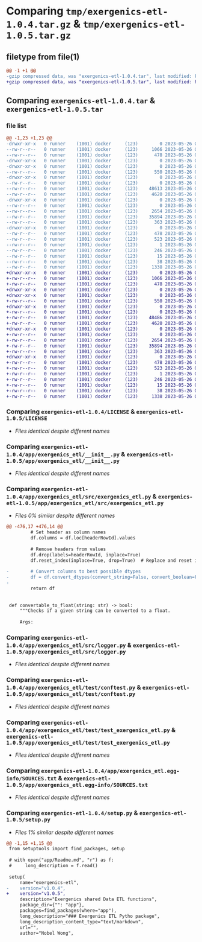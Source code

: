 # Comparing `tmp/exergenics-etl-1.0.4.tar.gz` & `tmp/exergenics-etl-1.0.5.tar.gz`

## filetype from file(1)

```diff
@@ -1 +1 @@
-gzip compressed data, was "exergenics-etl-1.0.4.tar", last modified: Fri May 26 04:06:14 2023, max compression
+gzip compressed data, was "exergenics-etl-1.0.5.tar", last modified: Fri May 26 06:43:02 2023, max compression
```

## Comparing `exergenics-etl-1.0.4.tar` & `exergenics-etl-1.0.5.tar`

### file list

```diff
@@ -1,23 +1,23 @@
-drwxr-xr-x   0 runner    (1001) docker     (123)        0 2023-05-26 04:06:14.891457 exergenics-etl-1.0.4/
--rw-r--r--   0 runner    (1001) docker     (123)     1066 2023-05-26 04:06:09.000000 exergenics-etl-1.0.4/LICENSE
--rw-r--r--   0 runner    (1001) docker     (123)      478 2023-05-26 04:06:14.891457 exergenics-etl-1.0.4/PKG-INFO
-drwxr-xr-x   0 runner    (1001) docker     (123)        0 2023-05-26 04:06:14.887457 exergenics-etl-1.0.4/app/
-drwxr-xr-x   0 runner    (1001) docker     (123)        0 2023-05-26 04:06:14.891457 exergenics-etl-1.0.4/app/exergenics_etl/
--rw-r--r--   0 runner    (1001) docker     (123)      550 2023-05-26 04:06:09.000000 exergenics-etl-1.0.4/app/exergenics_etl/__init__.py
-drwxr-xr-x   0 runner    (1001) docker     (123)        0 2023-05-26 04:06:14.891457 exergenics-etl-1.0.4/app/exergenics_etl/src/
--rw-r--r--   0 runner    (1001) docker     (123)        0 2023-05-26 04:06:09.000000 exergenics-etl-1.0.4/app/exergenics_etl/src/__init__.py
--rw-r--r--   0 runner    (1001) docker     (123)    48613 2023-05-26 04:06:09.000000 exergenics-etl-1.0.4/app/exergenics_etl/src/exergenics_etl.py
--rw-r--r--   0 runner    (1001) docker     (123)     4620 2023-05-26 04:06:09.000000 exergenics-etl-1.0.4/app/exergenics_etl/src/logger.py
-drwxr-xr-x   0 runner    (1001) docker     (123)        0 2023-05-26 04:06:14.891457 exergenics-etl-1.0.4/app/exergenics_etl/test/
--rw-r--r--   0 runner    (1001) docker     (123)        0 2023-05-26 04:06:09.000000 exergenics-etl-1.0.4/app/exergenics_etl/test/__init__.py
--rw-r--r--   0 runner    (1001) docker     (123)     2654 2023-05-26 04:06:09.000000 exergenics-etl-1.0.4/app/exergenics_etl/test/conftest.py
--rw-r--r--   0 runner    (1001) docker     (123)    35894 2023-05-26 04:06:09.000000 exergenics-etl-1.0.4/app/exergenics_etl/test/test_exergenics_etl.py
--rw-r--r--   0 runner    (1001) docker     (123)      363 2023-05-26 04:06:09.000000 exergenics-etl-1.0.4/app/exergenics_etl/test/test_logger.py
-drwxr-xr-x   0 runner    (1001) docker     (123)        0 2023-05-26 04:06:14.891457 exergenics-etl-1.0.4/app/exergenics_etl.egg-info/
--rw-r--r--   0 runner    (1001) docker     (123)      478 2023-05-26 04:06:14.000000 exergenics-etl-1.0.4/app/exergenics_etl.egg-info/PKG-INFO
--rw-r--r--   0 runner    (1001) docker     (123)      523 2023-05-26 04:06:14.000000 exergenics-etl-1.0.4/app/exergenics_etl.egg-info/SOURCES.txt
--rw-r--r--   0 runner    (1001) docker     (123)        1 2023-05-26 04:06:14.000000 exergenics-etl-1.0.4/app/exergenics_etl.egg-info/dependency_links.txt
--rw-r--r--   0 runner    (1001) docker     (123)      246 2023-05-26 04:06:14.000000 exergenics-etl-1.0.4/app/exergenics_etl.egg-info/requires.txt
--rw-r--r--   0 runner    (1001) docker     (123)       15 2023-05-26 04:06:14.000000 exergenics-etl-1.0.4/app/exergenics_etl.egg-info/top_level.txt
--rw-r--r--   0 runner    (1001) docker     (123)       38 2023-05-26 04:06:14.891457 exergenics-etl-1.0.4/setup.cfg
--rw-r--r--   0 runner    (1001) docker     (123)     1338 2023-05-26 04:06:13.000000 exergenics-etl-1.0.4/setup.py
+drwxr-xr-x   0 runner    (1001) docker     (123)        0 2023-05-26 06:43:02.421196 exergenics-etl-1.0.5/
+-rw-r--r--   0 runner    (1001) docker     (123)     1066 2023-05-26 06:42:57.000000 exergenics-etl-1.0.5/LICENSE
+-rw-r--r--   0 runner    (1001) docker     (123)      478 2023-05-26 06:43:02.421196 exergenics-etl-1.0.5/PKG-INFO
+drwxr-xr-x   0 runner    (1001) docker     (123)        0 2023-05-26 06:43:02.421196 exergenics-etl-1.0.5/app/
+drwxr-xr-x   0 runner    (1001) docker     (123)        0 2023-05-26 06:43:02.421196 exergenics-etl-1.0.5/app/exergenics_etl/
+-rw-r--r--   0 runner    (1001) docker     (123)      550 2023-05-26 06:42:57.000000 exergenics-etl-1.0.5/app/exergenics_etl/__init__.py
+drwxr-xr-x   0 runner    (1001) docker     (123)        0 2023-05-26 06:43:02.421196 exergenics-etl-1.0.5/app/exergenics_etl/src/
+-rw-r--r--   0 runner    (1001) docker     (123)        0 2023-05-26 06:42:57.000000 exergenics-etl-1.0.5/app/exergenics_etl/src/__init__.py
+-rw-r--r--   0 runner    (1001) docker     (123)    48486 2023-05-26 06:42:57.000000 exergenics-etl-1.0.5/app/exergenics_etl/src/exergenics_etl.py
+-rw-r--r--   0 runner    (1001) docker     (123)     4620 2023-05-26 06:42:57.000000 exergenics-etl-1.0.5/app/exergenics_etl/src/logger.py
+drwxr-xr-x   0 runner    (1001) docker     (123)        0 2023-05-26 06:43:02.421196 exergenics-etl-1.0.5/app/exergenics_etl/test/
+-rw-r--r--   0 runner    (1001) docker     (123)        0 2023-05-26 06:42:57.000000 exergenics-etl-1.0.5/app/exergenics_etl/test/__init__.py
+-rw-r--r--   0 runner    (1001) docker     (123)     2654 2023-05-26 06:42:57.000000 exergenics-etl-1.0.5/app/exergenics_etl/test/conftest.py
+-rw-r--r--   0 runner    (1001) docker     (123)    35894 2023-05-26 06:42:57.000000 exergenics-etl-1.0.5/app/exergenics_etl/test/test_exergenics_etl.py
+-rw-r--r--   0 runner    (1001) docker     (123)      363 2023-05-26 06:42:57.000000 exergenics-etl-1.0.5/app/exergenics_etl/test/test_logger.py
+drwxr-xr-x   0 runner    (1001) docker     (123)        0 2023-05-26 06:43:02.421196 exergenics-etl-1.0.5/app/exergenics_etl.egg-info/
+-rw-r--r--   0 runner    (1001) docker     (123)      478 2023-05-26 06:43:02.000000 exergenics-etl-1.0.5/app/exergenics_etl.egg-info/PKG-INFO
+-rw-r--r--   0 runner    (1001) docker     (123)      523 2023-05-26 06:43:02.000000 exergenics-etl-1.0.5/app/exergenics_etl.egg-info/SOURCES.txt
+-rw-r--r--   0 runner    (1001) docker     (123)        1 2023-05-26 06:43:02.000000 exergenics-etl-1.0.5/app/exergenics_etl.egg-info/dependency_links.txt
+-rw-r--r--   0 runner    (1001) docker     (123)      246 2023-05-26 06:43:02.000000 exergenics-etl-1.0.5/app/exergenics_etl.egg-info/requires.txt
+-rw-r--r--   0 runner    (1001) docker     (123)       15 2023-05-26 06:43:02.000000 exergenics-etl-1.0.5/app/exergenics_etl.egg-info/top_level.txt
+-rw-r--r--   0 runner    (1001) docker     (123)       38 2023-05-26 06:43:02.421196 exergenics-etl-1.0.5/setup.cfg
+-rw-r--r--   0 runner    (1001) docker     (123)     1338 2023-05-26 06:43:00.000000 exergenics-etl-1.0.5/setup.py
```

### Comparing `exergenics-etl-1.0.4/LICENSE` & `exergenics-etl-1.0.5/LICENSE`

 * *Files identical despite different names*

### Comparing `exergenics-etl-1.0.4/app/exergenics_etl/__init__.py` & `exergenics-etl-1.0.5/app/exergenics_etl/__init__.py`

 * *Files identical despite different names*

### Comparing `exergenics-etl-1.0.4/app/exergenics_etl/src/exergenics_etl.py` & `exergenics-etl-1.0.5/app/exergenics_etl/src/exergenics_etl.py`

 * *Files 0% similar despite different names*

```diff
@@ -476,17 +476,14 @@
         # Set header as column names
         df.columns = df.loc[headerRowId].values
 
         # Remove headers from values
         df.drop(labels=headerRowId, inplace=True)
         df.reset_index(inplace=True, drop=True)  # Replace and reset index
 
-        # Convert columns to best possible dtypes
-        df = df.convert_dtypes(convert_string=False, convert_boolean=False)
-
         return df
 
 
 def convertable_to_float(string: str) -> bool:
     """Checks if a given string can be converted to a float.
 
     Args:
```

### Comparing `exergenics-etl-1.0.4/app/exergenics_etl/src/logger.py` & `exergenics-etl-1.0.5/app/exergenics_etl/src/logger.py`

 * *Files identical despite different names*

### Comparing `exergenics-etl-1.0.4/app/exergenics_etl/test/conftest.py` & `exergenics-etl-1.0.5/app/exergenics_etl/test/conftest.py`

 * *Files identical despite different names*

### Comparing `exergenics-etl-1.0.4/app/exergenics_etl/test/test_exergenics_etl.py` & `exergenics-etl-1.0.5/app/exergenics_etl/test/test_exergenics_etl.py`

 * *Files identical despite different names*

### Comparing `exergenics-etl-1.0.4/app/exergenics_etl.egg-info/SOURCES.txt` & `exergenics-etl-1.0.5/app/exergenics_etl.egg-info/SOURCES.txt`

 * *Files identical despite different names*

### Comparing `exergenics-etl-1.0.4/setup.py` & `exergenics-etl-1.0.5/setup.py`

 * *Files 1% similar despite different names*

```diff
@@ -1,15 +1,15 @@
 from setuptools import find_packages, setup
 
 # with open("app/Readme.md", "r") as f:
 #     long_description = f.read()
 
 setup(
     name="exergenics-etl",
-    version="v1.0.4",
+    version="v1.0.5",
     description="Exergenics shared Data ETL functions",
     package_dir={"": "app"},
     packages=find_packages(where="app"),
     long_description="### Exergenics ETL Pytho package",
     long_description_content_type="text/markdown",
     url="",
     author="Nobel Wong",
```


